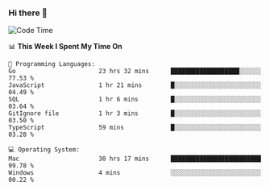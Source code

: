 ### Hi there 👋

<!--
**CrazyCollin/crazycollin** is a ✨ _special_ ✨ repository because its `README.md` (this file) appears on your GitHub profile.

Here are some ideas to get you started:

- 🔭 I’m currently working on ...
- 🌱 I’m currently learning ...
- 👯 I’m looking to collaborate on ...
- 🤔 I’m looking for help with ...
- 💬 Ask me about ...
- 📫 How to reach me: ...
- 😄 Pronouns: ...
- ⚡ Fun fact: ...
-->

<!--START_SECTION:waka-->
![Code Time](http://img.shields.io/badge/Code%20Time-2%2C416%20hrs%2056%20mins-blue)

📊 **This Week I Spent My Time On** 

```text
💬 Programming Languages: 
Go                       23 hrs 32 mins      ███████████████████░░░░░░   77.53 % 
JavaScript               1 hr 21 mins        █░░░░░░░░░░░░░░░░░░░░░░░░   04.49 % 
SQL                      1 hr 6 mins         █░░░░░░░░░░░░░░░░░░░░░░░░   03.64 % 
GitIgnore file           1 hr 3 mins         █░░░░░░░░░░░░░░░░░░░░░░░░   03.50 % 
TypeScript               59 mins             █░░░░░░░░░░░░░░░░░░░░░░░░   03.28 % 

💻 Operating System: 
Mac                      30 hrs 17 mins      █████████████████████████   99.78 % 
Windows                  4 mins              ░░░░░░░░░░░░░░░░░░░░░░░░░   00.22 % 
```


<!--END_SECTION:waka-->
